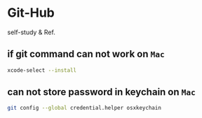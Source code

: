 # Git-Hub
self-study &amp; Ref.
  
## if git command can not work on `Mac`
```sh
xcode-select --install
```
  
## can not store password in keychain on `Mac`
```sh
git config --global credential.helper osxkeychain
```
